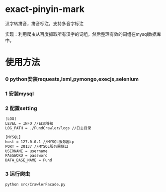 # exact-pinyin-mark

汉字转拼音，拼音标注，支持多音字标注

实现：利用爬虫从百度抓取所有汉字的词组，然后整理有效的词组在mysql数据库中。

# 使用方法
### 0 python安装requests,lxml,pymongo,execjs,selenium
### 1 安装mysql
### 2 配置setting
```bash
[LOG]
LEVEL = INFO //日志等级
LOG_PATH = ./FundCrawler/logs //日志目录

[MYSQL]
host = 127.0.0.1 //MYSQL服务器ip
PORT = 20137 //MYSQL服务器端口
USERNAME = username
PASSWORD = password
DATA_BASE_NAME = Fund
```
### 3 运行爬虫
```bash
python src/CrawlerFacade.py
```
